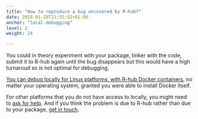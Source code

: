 ```yaml
---
title: "How to reproduce a bug uncovered by R-hub?"
date: 2018-01-28T21:55:52+01:00
anchor: "local-debugging"
level: 2
weight: 24

---
```


You could in theory experiment with your package, tinker with the code, submit it to R-hub again until the bug disappears but this would have a high turnaroud so is not optimal for debugging.

[You can debug locally for Linux platforms, with R-hub Docker containers](#docker-images), no matter your operating system, granted you were able to install Docker itself.

For other platforms that you do not have access to locally, you might need to [ask for help](#pkg-dev-help). And if you think the problem is due to R-hub rather than due to your package, [get in touch](#about-r-hub-in-particular).